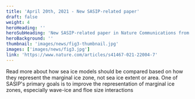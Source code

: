 ```yaml
---
title: 'April 20th, 2021 - New SASIP-related paper'
draft: false
weight: 4
heroHeading: ''
heroSubHeading: 'New SASIP-related paper in Nature Communications from WP3 leader Chris Horvat'
heroBackground: ''
thumbnail: 'images/news/fig3-thumbnail.jpg'
images: ['images/news/fig3.jpg']
link: 'https://www.nature.com/articles/s41467-021-22004-7'
---
```

Read more about how sea ice models should be compared based on how they represent the marginal ice zone, not sea ice extent or area. One of SASIP's primary goals is to improve the representation of marginal ice zones, especially wave-ice and floe size interactions
